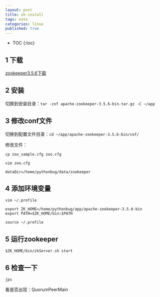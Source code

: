 ```yaml
---
layout: post
title: zk-install
tags: note
categories: linux
published: true
---
```


* TOC
{:toc}


## 1 下载
[zookeeper3.5.6下载](http://archive.apache.org/dist/zookeeper/zookeeper-3.5.6/apache-zookeeper-3.5.6-bin.tar.gz)

## 2 安装
切换到安装目录：`tar -zxf apache-zookeeper-3.5.6-bin.tar.gz -C ~/app`

## 3 修改conf文件
切换到配置文件目录：`cd ~/app/apache-zookeeper-3.5.6-bin/cof/`

修改文件：
~~~shell
cp zoo_sample.cfg zoo.cfg

vim zoo.cfg

dataDir=/home/pythonbug/data/zookeeper
~~~

## 4 添加环境变量
~~~shell
vim ~/.profile

export ZK_HOME=/home/pythonbug/app/apache-zookeeper-3.5.6-bin
export PATH=$ZK_HOME/bin:$PATH

source ~/.profile
~~~

## 5 运行zookeeper
`$ZK_HOME/bin/zkServer.sh start`

## 6 检查一下
`jps`

看是否出现：QuorumPeerMain